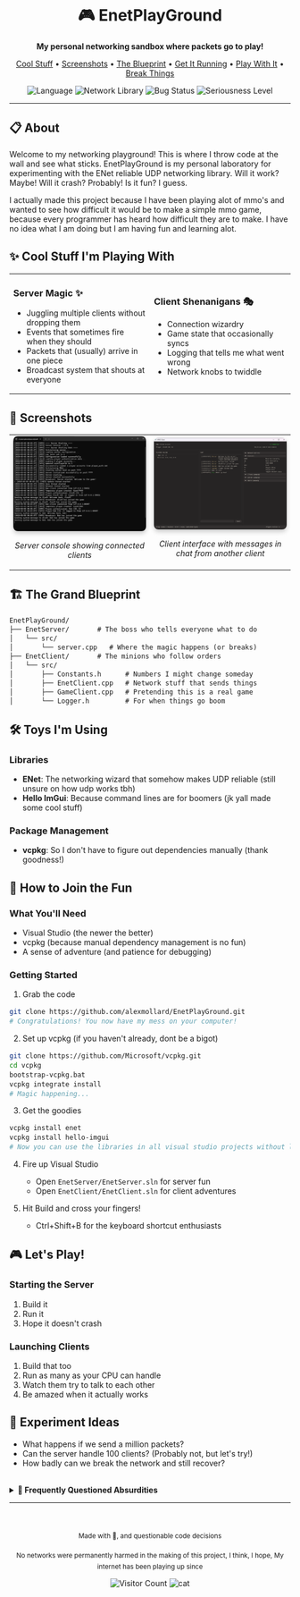 <div align="center">
  <h1>🎮 EnetPlayGround</h1>
  <p><strong>My personal networking sandbox where packets go to play!</strong></p>
  
  <p>
    <a href="#-cool-stuff-im-playing-with">Cool Stuff</a> •
    <a href="#-screenshots">Screenshots</a> •
    <a href="#-the-grand-blueprint">The Blueprint</a> •
    <a href="#-how-to-join-the-fun">Get It Running</a> •
    <a href="#-lets-play">Play With It</a> •
    <a href="#-experiment-ideas">Break Things</a>
  </p>
  
  <img src="https://img.shields.io/badge/language-C%2B%2B-blue.svg" alt="Language">
  <img src="https://img.shields.io/badge/network-ENet-brightgreen.svg" alt="Network Library">
  <img src="https://img.shields.io/badge/bugs-probably-red.svg" alt="Bug Status">
  <img src="https://img.shields.io/badge/seriousness-not%20much-yellow.svg" alt="Seriousness Level">
</div>

---

## 📋 About

Welcome to my networking playground! This is where I throw code at the wall and see what sticks. EnetPlayGround is my personal laboratory for experimenting with the ENet reliable UDP networking library. Will it work? Maybe! Will it crash? Probably! Is it fun? I guess.

I actually made this project because I have been playing alot of mmo's and wanted to see how difficult it would be to make a simple mmo game, because every programmer has heard how difficult they are to make. I have no idea what I am doing but I am having fun and learning alot.

## ✨ Cool Stuff I'm Playing With

<table>
  <tr>
    <td width="50%">
      <h3>Server Magic ✨</h3>
      <ul>
        <li>Juggling multiple clients without dropping them</li>
        <li>Events that sometimes fire when they should</li>
        <li>Packets that (usually) arrive in one piece</li>
        <li>Broadcast system that shouts at everyone</li>
      </ul>
    </td>
    <td width="50%">
      <h3>Client Shenanigans 🎭</h3>
      <ul>
        <li>Connection wizardry</li>
        <li>Game state that occasionally syncs</li>
        <li>Logging that tells me what went wrong</li>
        <li>Network knobs to twiddle</li>
      </ul>
    </td>
  </tr>
</table>

## 📸 Screenshots

<div align="center">
  <table>
    <tr>
      <td width="50%">
        <img src="docs/FirstServer.png" alt="Server Console" width="100%" style="border-radius: 8px; box-shadow: 0 4px 8px rgba(0,0,0,0.2);">
        <p align="center"><i>Server console showing connected clients</i></p>
      </td>
      <td width="50%">
        <img src="docs/FirstClient.png" alt="Client Interface" width="100%" style="border-radius: 8px; box-shadow: 0 4px 8px rgba(0,0,0,0.2);">
        <p align="center"><i>Client interface with messages in chat from another client</i></p>
      </td>
    </tr>
  </table>
</div>

## 🏗️ The Grand Blueprint

```
EnetPlayGround/
├── EnetServer/       # The boss who tells everyone what to do
│   └── src/
│       └── server.cpp   # Where the magic happens (or breaks)
├── EnetClient/       # The minions who follow orders
│   └── src/
│       ├── Constants.h      # Numbers I might change someday
│       ├── EnetClient.cpp   # Network stuff that sends things
│       ├── GameClient.cpp   # Pretending this is a real game
│       └── Logger.h         # For when things go boom
```

## 🛠️ Toys I'm Using

### Libraries
- **ENet**: The networking wizard that somehow makes UDP reliable (still unsure on how udp works tbh)
- **Hello ImGui**: Because command lines are for boomers (jk yall made some cool stuff)

### Package Management
- **vcpkg**: So I don't have to figure out dependencies manually (thank goodness!)

## 🚀 How to Join the Fun

### What You'll Need
- Visual Studio (the newer the better)
- vcpkg (because manual dependency management is no fun)
- A sense of adventure (and patience for debugging)

### Getting Started

1. Grab the code
```bash
git clone https://github.com/alexmollard/EnetPlayGround.git
# Congratulations! You now have my mess on your computer!
```

2. Set up vcpkg (if you haven't already, dont be a bigot)
```bash
git clone https://github.com/Microsoft/vcpkg.git
cd vcpkg
bootstrap-vcpkg.bat
vcpkg integrate install
# Magic happening...
```

3. Get the goodies
```bash
vcpkg install enet
vcpkg install hello-imgui
# Now you can use the libraries in all visual studio projects without linker hell!
```

4. Fire up Visual Studio
   - Open `EnetServer/EnetServer.sln` for server fun
   - Open `EnetClient/EnetClient.sln` for client adventures
   
5. Hit Build and cross your fingers!
   - Ctrl+Shift+B for the keyboard shortcut enthusiasts

## 🎮 Let's Play!

### Starting the Server
1. Build it
2. Run it
3. Hope it doesn't crash

### Launching Clients
1. Build that too
2. Run as many as your CPU can handle
3. Watch them try to talk to each other
4. Be amazed when it actually works

## 🧪 Experiment Ideas
- What happens if we send a million packets?
- Can the server handle 100 clients? (Probably not, but let's try!)
- How badly can we break the network and still recover?

<!-- Collapsible FAQ Section -->
<br>
<details>
<summary><b>🤔 Frequently Questioned Absurdities</b></summary>

<div class="faq-container" style="padding: 20px; background-color: #f5f5f5; border-radius: 10px;">
  <div class="faq-item" style="margin-bottom: 20px; border-left: 4px solid #ff6b6b; padding-left: 15px;">
    <h4 style="color: #ff6b6b; margin-bottom: 5px;">💬 Why ENet instead of literally anything else?</h4>
    <div style="background-color: #fff; padding: 10px; border-radius: 5px;">
      Because when I did a 5 second Google search, it was between this and RakNet, and RakNet is dead. Also, I don't know what I'm doing.
    </div>
  </div>

  <div class="faq-item" style="margin-bottom: 20px; border-left: 4px solid #4ecdc4; padding-left: 15px;">
    <h4 style="color: #4ecdc4; margin-bottom: 5px;">🔮 Will this ever be finished?</h4>
    <div style="background-color: #fff; padding: 10px; border-radius: 5px;">
      <span title="No, but I'll keep adding things until I get distracted by something shiny">Maybe!</span>
    </div>
  </div>

  <div class="faq-item" style="margin-bottom: 20px; border-left: 4px solid #ff9f1c; padding-left: 15px;">
    <h4 style="color: #ff9f1c; margin-bottom: 5px;">🚀 Can I use this code for my own projects?</h4>
    <div style="background-color: #fff; padding: 10px; border-radius: 5px;">
      I mean, you <i>could</i>, but why would you <i>want</i> to? That's like choosing to eat off the floor when there's a perfectly good table.
    </div>
  </div>

  <div class="faq-item" style="margin-bottom: 20px; border-left: 4px solid #a463f2; padding-left: 15px;">
    <h4 style="color: #a463f2; margin-bottom: 5px;">🐛 How many bugs are there?</h4>
    <div style="background-color: #fff; padding: 10px; border-radius: 5px;">
      Too many to count! They've formed their own civilization at this point.
    </div>
  </div>

  <div class="faq-item" style="margin-bottom: 20px; border-left: 4px solid #45b7d1; padding-left: 15px;">
    <h4 style="color: #45b7d1; margin-bottom: 5px;">🧪 Did you test this thoroughly?</h4>
    <div style="background-color: #fff; padding: 10px; border-radius: 5px;">
      I clicked the "Run" button and it didn't immediately crash. That counts, right?
    </div>
  </div>

  <div class="faq-item" style="margin-bottom: 20px; border-left: 4px solid #e84855; padding-left: 15px;">
    <h4 style="color: #e84855; margin-bottom: 5px;">🏭 Is this production-ready?</h4>
    <div style="background-color: #fff; padding: 10px; border-radius: 5px;">
      Only if your production standards include "works on my machine" as the sole acceptance criteria.
    </div>
  </div>

  <div class="faq-item" style="margin-bottom: 20px; border-left: 4px solid #3da35d; padding-left: 15px;">
    <h4 style="color: #3da35d; margin-bottom: 5px;">📝 How's the documentation?</h4>
    <div style="background-color: #fff; padding: 10px; border-radius: 5px;">
      The code is self-documenting, if you squint hard enough and have a vivid imagination.
    </div>
  </div>

  <div class="faq-item" style="margin-bottom: 20px; border-left: 4px solid #f77f00; padding-left: 15px;">
    <h4 style="color: #f77f00; margin-bottom: 5px;">📊 What's your packet loss rate?</h4>
    <div style="background-color: #fff; padding: 10px; border-radius: 5px;">
      Let's just say it's more of a "packet donation program" than a reliable network, and I'm yet to add tracking for it.
    </div>
  </div>

  <div class="faq-item" style="margin-bottom: 20px; border-left: 4px solid #9381ff; padding-left: 15px;">
    <h4 style="color: #9381ff; margin-bottom: 5px;">👥 How many concurrent users can it handle?</h4>
    <div style="background-color: #fff; padding: 10px; border-radius: 5px;">
      At least 2, maybe 3 if the planets align and my CPU isn't busy thinking about other things. It also crashes on a second register, but I'll fix that soon I hope.
    </div>
  </div>

  <div class="faq-item" style="margin-bottom: 20px; border-left: 4px solid #ff5400; padding-left: 15px;">
    <h4 style="color: #ff5400; margin-bottom: 5px;">🗺️ What's your development roadmap?</h4>
    <div style="background-color: #fff; padding: 10px; border-radius: 5px;">
      Step 1: Make it work. Step 2: Wonder why it works. Step 3: Break it while trying to improve it. Step 4: Repeat.
    </div>
  </div>

  <div class="faq-item" style="margin-bottom: 20px; border-left: 4px solid #ff6392; padding-left: 15px;">
    <h4 style="color: #ff6392; margin-bottom: 5px;">🧠 Why are you like this?</h4>
    <div style="background-color: #fff; padding: 10px; border-radius: 5px;">
      I think it's because I never learned how to properly use a semicolon. Like, wtf even is that?!
    </div>
  </div>

  <div class="faq-item" style="margin-bottom: 20px; border-left: 4px solid #03045e; padding-left: 15px;">
    <h4 style="color: #03045e; margin-bottom: 5px;">❓ Can I ask more questions?</h4>
    <div style="background-color: #fff; padding: 10px; border-radius: 5px;">
      Sure, but I ain't promising answers.
    </div>
  </div>

  <div class="faq-item" style="margin-bottom: 20px; border-left: 4px solid #fb8500; padding-left: 15px;">
    <h4 style="color: #fb8500; margin-bottom: 5px;">👀 Why are you still reading this?</h4>
    <div style="background-color: #fff; padding: 10px; border-radius: 5px;">
      I have no idea, I thought you would have left by now.
    </div>
  </div>

  <div class="faq-item" style="margin-bottom: 20px; border-left: 4px solid #bc4749; padding-left: 15px;">
    <h4 style="color: #bc4749; margin-bottom: 5px;">🤕 Are you okay?</h4>
    <div style="background-color: #fff; padding: 10px; border-radius: 5px;">
      I am not sure, I have been staring at this screen for a while now...
    </div>
  </div>

  <div class="faq-item" style="margin-bottom: 20px; border-left: 4px solid #2b9348; padding-left: 15px;">
    <h4 style="color: #2b9348; margin-bottom: 5px;">🆘 Do you need help?</h4>
    <div style="background-color: #fff; padding: 10px; border-radius: 5px;">
      I am fine, I'm going to go to bed now.
    </div>
  </div>
</div>

</details>

---

<div align="center">
  <br>
  <p><sub>Made with 🍕, and questionable code decisions</sub></p>
  <p><sub>No networks were permanently harmed in the making of this project, I think, I hope, My internet has been playing up since</sub></p>
  <img src="http://estruyf-github.azurewebsites.net/api/VisitorHit?user=alexmollard&repo=EnetPlayGround&countColorcountColor&countColor=%237B1E7B" alt="Visitor Count" />
  <img src="https://media1.tenor.com/m/aGA-AhVPXS0AAAAd/gato-enojado-insano-waza.gif" alt="cat" width="200px">
</div>